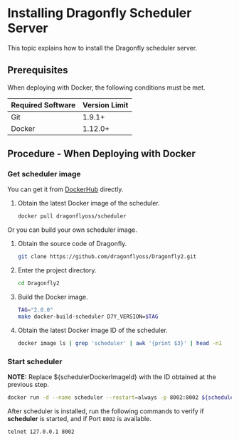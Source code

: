# Installing Dragonfly Scheduler Server

This topic explains how to install the Dragonfly scheduler server.

## Prerequisites

When deploying with Docker, the following conditions must be met.

Required Software | Version Limit
---|---
Git|1.9.1+
Docker|1.12.0+

## Procedure - When Deploying with Docker

### Get scheduler image

You can get it from [DockerHub](https://hub.docker.com/) directly.

1. Obtain the latest Docker image of the scheduler.

    ```sh
    docker pull dragonflyoss/scheduler
    ```

Or you can build your own scheduler image.

1. Obtain the source code of Dragonfly.

    ```sh
    git clone https://github.com/dragonflyoss/Dragonfly2.git
    ```

2. Enter the project directory.

    ```sh
    cd Dragonfly2
    ```

3. Build the Docker image.

    ```sh
    TAG="2.0.0"
    make docker-build-scheduler D7Y_VERSION=$TAG
    ```

4. Obtain the latest Docker image ID of the scheduler.

    ```sh
    docker image ls | grep 'scheduler' | awk '{print $3}' | head -n1
    ```

### Start scheduler

**NOTE:** Replace ${schedulerDockerImageId} with
the ID obtained at the previous step.

```sh
docker run -d --name scheduler --restart=always -p 8002:8002 ${schedulerDockerImageId}
```

After scheduler is installed, run the following commands to
verify if **scheduler** is started, and if Port `8002` is available.

```sh
telnet 127.0.0.1 8002
```
